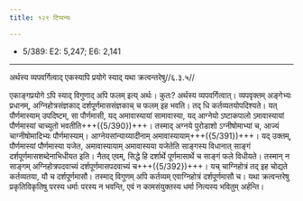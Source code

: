 ```yaml
---
title: १२९ टिप्पन्यः

---
```

- 5/389: E2: 5,247; E6: 2,141

____________________________________________


अर्थस्य व्यपवर्गित्वाद् एकस्यापि प्रयोगे स्याद् यथा क्रत्वन्तरेषु//६.३.५//

एकाङ्गप्रयोगे ऽपि स्याद् विगुणाद् अपि फलम् इत्य् अर्थः। कुतः? अर्थस्य व्यपवर्गित्वात्। व्यपवृक्तम् अङ्गेभ्यः प्रधानम्, अग्निहोत्रसंज्ञकाद् दर्शपूर्णमाससंज्ञकाच् च फलम् इह भवति। तद् धि कर्तव्यतयोपदिश्यते। यत् पौर्णमास्याम् उपदिष्टम्, सा पौर्णमासी, यद् अमावास्यायां सामावास्या, यद् आग्नेयो ऽष्टाकपालो ऽमावास्यायां पौर्णमास्यां चाच्युतो भवतीति+++({5/390})+++। तस्माद् अग्नये पुरोडाशो ऽग्नीषोमाभ्यां च, आज्यं चाग्नीषोमादिभ्यः पौर्णमास्याम्। आग्नेयसांन्याय्यादीनाम् अमावास्यायाम्+++({5/391})+++।
यद् उक्तम्, पौर्णमास्यां पौर्णमास्या यजेत, अमावास्यायाम् अमावास्यया यजेतेति साङ्गस्य विधानात् साङ्गं दर्शपूर्णमासशब्देनाभिधीयत इति। नैतद् एवम्, सिद्धे हि दर्शार्थे पूर्णमासार्थे च साङ्गं फले विधीयते। तस्मान् न साङ्गम् अग्निहोत्रपदवाच्यं दर्शपूर्णमासपदवाच्यं च+++({5/392})+++। यच् चाग्निहोत्रं तद् इह चोद्यते कर्तव्यतया, यौ च दर्शपूर्णमासौ। तस्माद् विगुणम् अपि कर्तव्यम् एवाग्निहोत्रं दर्शपूर्णमासौ च। यथा क्रत्वन्तरेषु प्रकृतिविकृतिषु परस्य धर्माः परस्य न भवन्ति, एवं न कामसंयुक्तस्य धर्मा नित्यस्य भवितुम् अर्हन्ति।
